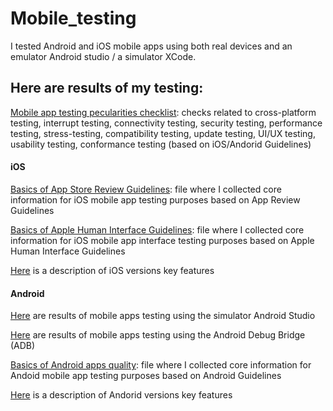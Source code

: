 # Mobile_testing

I tested Android and iOS mobile apps using both real devices and an emulator Android studio / a simulator XCode. 

## Here are results of my testing:

<a href="https://drive.google.com/file/d/1AYdWaRW5IzIagibxGWJoQG2crXA0F4E8/view?usp=sharing">Mobile app testing pecularities checklist</a>: checks related to cross-platform testing, interrupt testing, connectivity testing, security testing, performance testing, stress-testing, compatibility testing, update testing, UI/UX testing, usability testing, conformance testing (based on iOS/Andorid Guidelines)

#### iOS

<a href="https://drive.google.com/file/d/1-19wwUA36xqR_pKa130_tcMxwwi1oWFI/view?usp=sharing">Basics of App Store Review Guidelines</a>: file where I collected core information for iOS mobile app testing purposes based on App Review Guidelines

<a href="https://drive.google.com/file/d/1JAPXvfL_56aMkXEEWDaVatyeOJmIQqNv/view?usp=sharing">Basics of Apple Human Interface Guidelines</a>: file where I collected core information for iOS mobile app interface testing purposes based on Apple Human Interface Guidelines

<a href="https://drive.google.com/file/d/19rjxFiTiQ43ZeSXQaC-TWJHoxRqDPhLO/view?usp=sharing">Here</a> is a description of iOS versions key features

#### Android

<a href="https://github.com/DariaMartinovskaya/Android_Studio">Here</a> are results of mobile apps testing using the simulator Android Studio

<a href="https://github.com/DariaMartinovskaya/ADB/tree/main">Here</a> are results of mobile apps testing using the Android Debug Bridge (ADB)

<a href="https://drive.google.com/file/d/1c5mJl12hu7APpqdK1neeZFdaxsYl6gbg/view?usp=sharing">Basics of Android apps quality</a>: file where I collected core information for Andoid mobile app testing purposes based on Android Guidelines

<a href="https://drive.google.com/file/d/1M_3nMB1ypinjtLX-KBsf8c-tQKlhG-s-/view?usp=sharing">Here</a> is a description of Andorid versions key features
